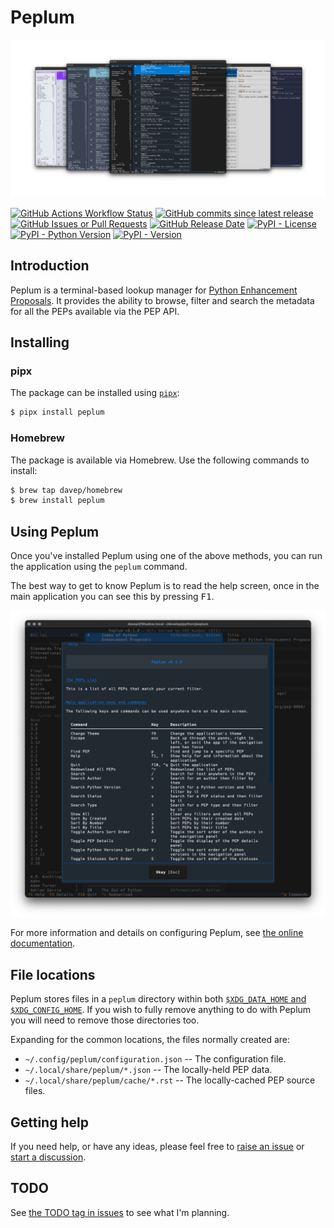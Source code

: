 # Peplum

[![Peplum](https://raw.githubusercontent.com/davep/peplum/refs/heads/main/.images/peplum-social-banner.png)](https://peplum.davep.dev/)

[![GitHub Actions Workflow Status](https://img.shields.io/github/actions/workflow/status/davep/peplum/style-lint-and-test.yaml)](https://github.com/davep/peplum/actions)
[![GitHub commits since latest release](https://img.shields.io/github/commits-since/davep/peplum/latest)](https://github.com/davep/peplum/commits/main/)
[![GitHub Issues or Pull Requests](https://img.shields.io/github/issues/davep/peplum)](https://github.com/davep/peplum/issues)
[![GitHub Release Date](https://img.shields.io/github/release-date/davep/peplum)](https://github.com/davep/peplum/releases)
[![PyPI - License](https://img.shields.io/pypi/l/peplum)](https://github.com/davep/peplum/blob/main/LICENSE)
[![PyPI - Python Version](https://img.shields.io/pypi/pyversions/peplum)](https://github.com/davep/peplum/blob/main/pyproject.toml)
[![PyPI - Version](https://img.shields.io/pypi/v/peplum)](https://pypi.org/project/peplum/)

## Introduction

Peplum is a terminal-based lookup manager for [Python Enhancement
Proposals](https://peps.python.org). It provides the ability to browse,
filter and search the metadata for all the PEPs available via the PEP API.

## Installing

### pipx

The package can be installed using [`pipx`](https://pypa.github.io/pipx/):

```sh
$ pipx install peplum
```

### Homebrew

The package is available via Homebrew. Use the following commands to install:

```sh
$ brew tap davep/homebrew
$ brew install peplum
```

## Using Peplum

Once you've installed Peplum using one of the above methods, you can run the
application using the `peplum` command.

The best way to get to know Peplum is to read the help screen, once in the
main application you can see this by pressing <kbd>F1</kbd>.

![Peplum help](https://raw.githubusercontent.com/davep/peplum/refs/heads/main/.images/peplum-help.png)

For more information and details on configuring Peplum, see [the online
documentation](https://peplum.davep.dev/).

## File locations

Peplum stores files in a `peplum` directory within both
[`$XDG_DATA_HOME` and
`$XDG_CONFIG_HOME`](https://specifications.freedesktop.org/basedir-spec/latest/).
If you wish to fully remove anything to do with Peplum you will need to
remove those directories too.

Expanding for the common locations, the files normally created are:

- `~/.config/peplum/configuration.json` -- The configuration file.
- `~/.local/share/peplum/*.json` -- The locally-held PEP data.
- `~/.local/share/peplum/cache/*.rst` -- The locally-cached PEP source files.

## Getting help

If you need help, or have any ideas, please feel free to [raise an
issue](https://github.com/davep/peplum/issues) or [start a
discussion](https://github.com/davep/peplum/discussions).

## TODO

See [the TODO tag in
issues](https://github.com/davep/peplum/issues?q=is%3Aissue+is%3Aopen+label%3ATODO)
to see what I'm planning.

[//]: # (README.md ends here)

